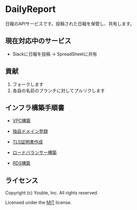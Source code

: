 # DailyReport

日報のAPIサービスです。投稿された日報を保管し、共有します。

## 現在対応中のサービス

* Slackに日報を投稿 → SpreadSheetに共有

## 貢献

1. フォークします
2. 各自の名前のブランチに対してプルリクします  

## インフラ構築手順書  

- [VPC構築](/doc/setup-of-VPC.md)

- [独自ドメイン登録](/doc/setup-of-Route53.md)

- [TLS証明書作成](/doc/setup-of-ACM.md)

- [ロードバランサー構築](/doc/setup-of-ALB.md)

- [RDS構築](/doc/setup-of-RDS.md)

## ライセンス

Copyright (c) Youble, Inc. All rights reserved.

Licensed under the [MIT](LICENSE.txt) license.
